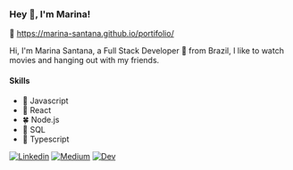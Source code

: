 ### Hey 👋, I'm Marina!

👀 https://marina-santana.github.io/portifolio/

Hi, I'm Marina Santana, a Full Stack Developer 🚀 from Brazil, I like to watch movies and hanging out with my friends.

#### Skills
- 🌻 Javascript
- 🌷 React
- 🍀 Node.js
- 🌼 SQL
- 🌻 Typescript

[![Linkedin](https://user-images.githubusercontent.com/47863089/106218302-d2e30400-61b5-11eb-9dc6-54ae66cd7b1a.png "Linkedin")](https://linkedin.com/in/marina-santa)
[![Medium](https://user-images.githubusercontent.com/47863089/106218056-52bc9e80-61b5-11eb-8f48-d954dedbd168.png "Medium")](https://medium.com/@marina_santana/modais-dinâmicas-com-react-js-f78be554f546)
[![Dev](https://user-images.githubusercontent.com/47863089/106218387-f60db380-61b5-11eb-9b29-9baec2d262ad.png "Dev")](https://dev.to/marinasantana/modais-com-react-js-5eh8)


<!--
**marina-santana/marina-santana** is a ✨ _special_ ✨ repository because its `README.md` (this file) appears on your GitHub profile.
-->
